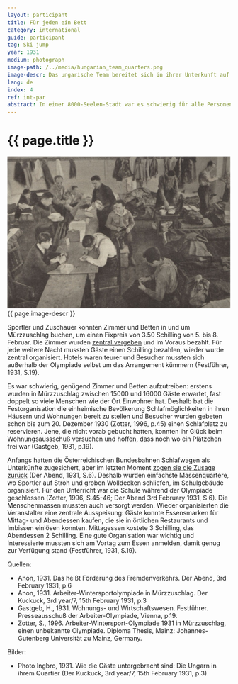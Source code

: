 ```yaml
---
layout: participant
title: Für jeden ein Bett
category: international
guide: participant
tag: Ski jump
year: 1931
medium: photograph
image-path: /../media/hungarian_team_quarters.png
image-descr: Das ungarische Team bereitet sich in ihrer Unterkunft auf den nächsten Wettbewerb vor
lang: de
index: 4
ref: int-par
abstract: In einer 8000-Seelen-Stadt war es schwierig für alle Personen Schlafmöglichkeiten zu finden. Einheimische wurden gebeten ihre Häuser und Wohnung den Fremden zu öffnen, als andere Optionen scheiterten.
---
```

<div class="infotext">
    <h1  id="title">{{ page.title }}</h1>
    <div class="grid-item" id="exhibit-image"><img src="/../media/hungarian_team_quarters.png" class="img-fluid" alt="{{ page.image-descr }}">{{ page.image-descr }}</div>
    <p>Sportler und Zuschauer konnten Zimmer und Betten in und um Mürzzuschlag buchen, um einen Fixpreis von 3.50 Schilling von 5. bis 8. Februar. Die Zimmer wurden <a href="#" class="link-info" data-toggle="tooltip" title="Das sogenannte 'Festbüro' awr für die Koordination der Buchungen zuständig"> zentral vergeben</a> und im Voraus bezahlt. Für jede weitere Nacht mussten Gäste einen Schilling bezahlen, wieder wurde zentral organisiert. Hotels waren teurer und Besucher mussten sich außerhalb der Olympiade selbst um das Arrangement kümmern (Festführer, 1931, S.19).</p>
    <p>Es war schwierig, genügend Zimmer und Betten aufzutreiben: erstens wurden in Mürzzuschlag zwischen 15000 und 16000 Gäste erwartet, fast doppelt so viele Menschen wie der Ort Einwohner hat. Deshalb bat die Festorganisation die einheimische Bevölkerung Schlafmöglichkeiten in ihren Häusern und Wohnungen bereit zu stellen und Besucher wurden gebeten schon bis zum 20. Dezember 1930 (Zotter, 1996, p.45) einen Schlafplatz zu reservieren. Jene, die nicht vorab gebucht hatten, konnten ihr Glück beim Wohnungsaussschuß versuchen und hoffen, dass noch wo ein Plätzchen frei war (Gastgeb, 1931, p.19).</p> 
    <p>Anfangs hatten die Österreichischen Bundesbahnen Schlafwagen als Unterkünfte zugesichert, aber im letzten Moment <a href="#" class="link-info" data-toggle="tooltip" title="Die Organisatoren sahen dies als Sabotage der Veranstaltung durch die konservative Regierung an.">zogen sie die Zusage zurück</a> (Der Abend, 1931, S.6). Deshalb wurden einfachste Massenquartere, wo Sportler auf Stroh und groben Wolldecken schliefen, im Schulgebäude organisiert. Für den Unterricht war die Schule während der Olympiade geschlossen (Zotter, 1996, S.45-46; Der Abend 3rd February 1931, S.6). 
    Die Menschenmassen mussten auch versorgt werden. Wieder organisierten die Veranstalter eine zentrale Ausspeisung: Gäste konnte Essensmarken für Mittag- und Abendessen kaufen, die sie in örtlichen Restaurants und Imbissen einlösen konnten. Mittagessen kostete 3 Schilling, das Abendessen 2 Schilling. Eine gute Organisation war wichtig und Interessierte mussten sich am Vortag zum Essen anmelden, damit genug zur Verfügung stand (Festführer, 1931, S.19).</p>
    <div class="resources">
        <div class="resource-title">Quellen:</div>
            <ul>
                <li>Anon, 1931. Das heißt Förderung des Fremdenverkehrs. <span id="source">Der Abend</span>, 3rd February 1931, p.6</li>
                <li>Anon, 1931. Arbeiter-Wintersportolympiade in Mürzzuschlag. <span id="source">Der Kuckuck</span>, 3rd year/7, 15th February 1931, p.3</li>
                <li>Gastgeb, H., 1931. Wohnungs- und Wirtschaftswesen. <span id="source">Festführer</span>. Presseausschuß der Arbeiter-Olympiade</span>, Vienna, p.19.</li>
                <li>Zotter, S., 1996. <span id="source">Arbeiter-Wintersport-Olympiade 1931 in Mürzzuschlag, einen unbekannte Olympiade</span>. Diploma Thesis, Mainz: Johannes-Gutenberg Universität zu Mainz, Germany.</li>
            </ul>
    </div>
    <div class="resources">
        <div class="resource-title">Bilder:</div>
            <ul>
                <li>Photo Ingbro, 1931. Wie die Gäste untergebracht sind: Die Ungarn in ihrem Quartier (<span id="source">Der Kuckuck</span>, 3rd year/7, 15th February 1931, p.3)</li>
            </ul>
    </div>
</div>